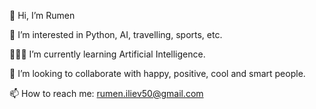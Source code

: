 👋  Hi, I’m Rumen
 
🎯  I’m interested in Python, AI, travelling, sports, etc.
 
👨🏻‍💻 I’m currently learning Artificial Intelligence.

👀  I’m looking to collaborate with happy, positive, cool and smart people.
 
📫  How to reach me: rumen.iliev50@gmail.com

<!---
RumenIliev/RumenIliev is a ✨ special ✨ repository because its `README.md` (this file) appears on your GitHub profile.
You can click the Preview link to take a look at your changes.
--->
